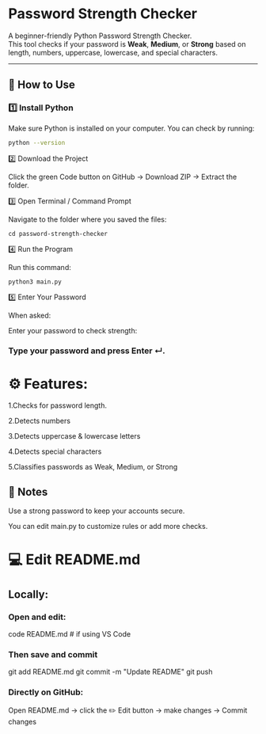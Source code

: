 # Password Strength Checker

A beginner-friendly Python Password Strength Checker.  
This tool checks if your password is **Weak**, **Medium**, or **Strong** based on length, numbers, uppercase, lowercase, and special characters.

---

## 🚀 How to Use

### 1️⃣ Install Python
Make sure Python is installed on your computer. You can check by running:

```bash
python --version
```


2️⃣ Download the Project

Click the green Code button on GitHub → Download ZIP → Extract the folder.

3️⃣ Open Terminal / Command Prompt

Navigate to the folder where you saved the files:
```
cd password-strength-checker
```

4️⃣ Run the Program

Run this command:

```
python3 main.py
```

5️⃣ Enter Your Password

When asked:

Enter your password to check strength:


### Type your password and press Enter ↵.




# ⚙ Features:

1.Checks for password length.

2.Detects numbers

3.Detects uppercase & lowercase letters

4.Detects special characters

5.Classifies passwords as Weak, Medium, or Strong



## 📝 Notes

Use a strong password to keep your accounts secure.

You can edit main.py to customize rules or add more checks.


# 💻 Edit README.md

## Locally:

### Open and edit:
code README.md   # if using VS Code
### Then save and commit
git add README.md
git commit -m "Update README"
git push


### Directly on GitHub:

Open README.md → click the ✏️ Edit button → make changes → Commit changes
